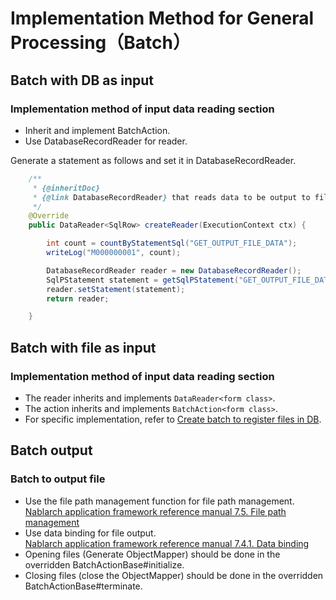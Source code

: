 # Implementation Method for General Processing（Batch）

## Batch with DB as input

### Implementation method of input data reading section

- Inherit and implement BatchAction.
- Use DatabaseRecordReader for reader.

Generate a statement as follows and set it in DatabaseRecordReader.
````java
    /**
     * {@inheritDoc}
     * {@link DatabaseRecordReader} that reads data to be output to file is generated
     */
    @Override
    public DataReader<SqlRow> createReader(ExecutionContext ctx) {

        int count = countByStatementSql("GET_OUTPUT_FILE_DATA");
        writeLog("M000000001", count);

        DatabaseRecordReader reader = new DatabaseRecordReader();
        SqlPStatement statement = getSqlPStatement("GET_OUTPUT_FILE_DATA");
        reader.setStatement(statement);
        return reader;

    }
````

## Batch with file as input

### Implementation method of input data reading section

- The reader inherits and implements `DataReader<form class>`.
- The action inherits and implements `BatchAction<form class>`.
- For specific implementation, refer to [Create batch to register files in DB](https://nablarch.github.io/docs/LATEST/doc/en/application_framework/application_framework/batch/nablarch_batch/getting_started/nablarch_batch/index.html).

## Batch output

### Batch to output file
- Use the file path management function for file path management.   
  [Nablarch application framework reference manual 7.5. File path management](https://nablarch.github.io/docs/LATEST/doc/en/application_framework/application_framework/libraries/file_path_management.html#file-path-management)
- Use data binding for file output.   
  [Nablarch application framework reference manual 7.4.1. Data binding](https://nablarch.github.io/docs/LATEST/doc/en/application_framework/application_framework/libraries/data_io/data_bind.html)
- Opening files (Generate ObjectMapper) should be done in the overridden BatchActionBase#initialize.  
- Closing files (close the ObjectMapper) should be done in the overridden BatchActionBase#terminate.

